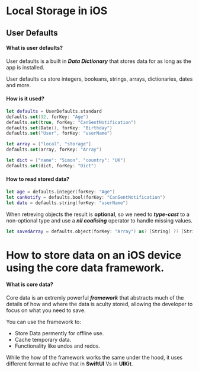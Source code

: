 # Local Storage in iOS

## User Defaults
#### What is user defaults?
User defaults is a built in ***Data Dictionary*** that stores data for as long as the app is installed.

User defaults ca store integers, booleans, strings, arrays, dictionaries, dates and more.

#### How is it used?
```swift
let defaults = UserDefaults.standard
defaults.set(32, forKey: "Age")
defaults.set(true, forKey: "CanSentNotification")
defaults.set(Date(), forKey: "Birthday")
defaults.set("User", forKey: "userName")
```

```swift
let array = ["local", "storage"]
defaults.set(array, forKey: "Array")

let dict = ["name": "Simon", "country": "UK"]
defaults.set(dict, forKey: "Dict")
```
#### How to read stored data?
```swift
let age = defaults.integer(forKey: "Age")
let canNotify = defaults.bool(forKey: "CanSentNotification")
let date = defaults.string(forKey: "userName")
```
When retreving objects the result is **optional**, so we need to ***type-cast*** to a non-optional type and use a ***nil coalising*** operator to handle missing values.

```swift
let savedArray = defaults.object(forKey: "Array") as? [String] ?? [String]()
```








# How to store data on an iOS device using the core data framework.
#### What is core data?
Core data is an extremly powerful ***framework*** that abstracts much of the details of how and where the data is aculty stored, allowing the developer to focus on what you need to save.

You can use the framework to: 
- Store Data permently for offline use.
- Cache temporary data.
- Functionality like undos and redos.

While the how of the framework works the same under the hood, it uses different format to achive that in **SwiftUI** Vs in **UIKit**.
